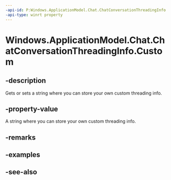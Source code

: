 ----api-id: P:Windows.ApplicationModel.Chat.ChatConversationThreadingInfo.Custom
-api-type: winrt property
---<!-- Property syntaxpublic string Custom { get;  set; }--># Windows.ApplicationModel.Chat.ChatConversationThreadingInfo.Custom## -descriptionGets or sets a string where you can store your own custom threading info.## -property-valueA string where you can store your own custom threading info.## -remarks## -examples## -see-also
